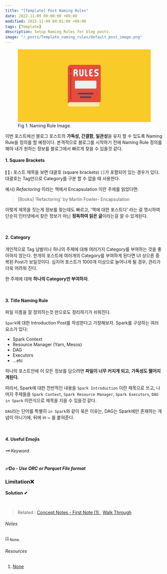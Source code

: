 ```yaml
---
title: "[Template] Post Naming Rules"
date: 2022-11-09 09:00:00 +09:00
modified: 2022-11-09 09:01:00 +09:00
tags: [Template]
description: Setup Naming Rules for blog posts.
image: "/_posts/Template_naming_rules/default_post_image.png"
---
```


<figure>
<img src="https://raw.githubusercontent.com/avoholo/avoholo.github.io/master/_posts/Template_naming_rules/default_post_image.png" alt="default_note_image">
<figcaption>Fig 1. Naming Rule Image.</figcaption>
</figure>



이번 포스트에선 블로그 포스트의 **가독성, 간결함, 일관성**을 유지 할 수 있도록 Naming Rule을 정의를 할 예정이다. 본격적으로 블로그를 시작하기 전에 Naming Rule 정의를 해야 내가 원하는 정보를 블로그에서 빠르게 찾을 수 있을것 같다.

#### 1. Square Brackets

**[ ] :** 포스트 제목을 보면 대괄호 (square brackets) `[]`가 포함되어 있는 경우가 있다. 대괄호는 Tag만으로 Category를 구분 할 수 없을 때 사용한다.

예시) *Refactoring* 이라는 책에서 Encapsulation 이란 주제를 읽었다면:

>  [Books] 'Refactoring' by Martin Fowler- Encapsulation

이렇게 제목을 짓는게 정보를 찾는데도 빠르고, '책에 대한 포스트다' 라는 걸 명시하여 단순히 인터넷에서 찾은 정보가 아닌 **정독하여 읽은 글**이라는걸 알 수 있게된다.

<br>

#### 2. Category

개인적으로 Tag 남발이나 하나의 주제에 대해 여러가지 Category를 부여하는 것을 좋아하지 않는다. 한개의 포스트에 여러개의 Category를 부여하게 된다면 UI 상으론 중복된 Post가 보일것이다. 심지어 포스트가 1000개 이상으로  늘어나게 될 경우, 관리가 더욱 어려워 진다.

한 주제에 대해 **하나의 Category만 부여하자**.

<br>

#### 3. Title Naming Rule

파일 이름을 잘 정의하는것 만으로도 정리하기가 쉬워진다.

`Spark`에 대한 Introduction Post를 작성한다고 가정해보자. Spark를 구성하는 여러 요소가 있다:

- Spark Context
- Resource Manager (Yarn, Mesos)
- DAG
- Executors
- ...etc

하나의 포스트안에 이 모든 정보를 담으려면 **파일이 너무 커지게 되고**, **가독성도 떨어지게된다.** 

따라서, Spark에 대한 전반적인 내용을 `Spark Introduction` 이란 제목으로 쓰고, 나머지 주제들을 `Spark Context`, `Spark Resource Manager`, `Spark Executors`, `DAG in Spark` 이런식으로 제목을 지을 수 있을것 같다.

`DAG`라는 단어를 특별히 `in Spark`와 같이 묶은 이유는, DAG는 Spark에만 존재하는 개념이 아니기에, 뒤에 in ~ 를 붙혀준다.

<br>



#### 4. Useful Emojis

###### 🗝️ Keyword

##### &#9989;Do - Use ORC or Parquet File format

### Limitation&#10060;

**Solution &#10004;** 

<br>

> Related :
> <a href="/concept-notes">Concept Notes - First Note (1) </a>,
> <a href="/walkthrough">Walk Through</a> 



###### Notes
<small id="medium-ref"><sup>[[1]](#medium)</sup> None.</small>

###### Resources
1. [None](https://medium.com/about)

